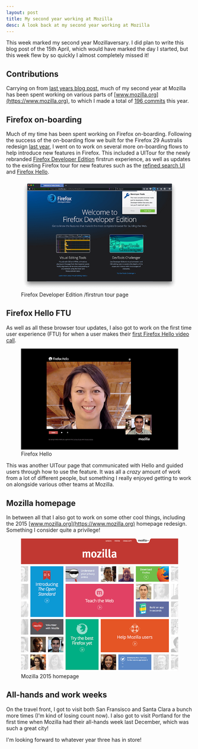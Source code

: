 ```yaml
---
layout: post
title: My second year working at Mozilla
desc: A look back at my second year working at Mozilla
---
```


This week marked my second year Mozillaversary. I did plan to write this blog post of the 15th April, which would have marked the day I started, but this week flew by so quickly I almost completely missed it!

Contributions
-------------

Carrying on from [last years blog post](http://alxgbsn.co.uk/2014/04/15/my-first-year-working-at-mozilla/), much of my second year at Mozilla has been spent working on various parts of [www.mozilla.org](https://www.mozilla.org), to which I made a total of [196 commits](https://github.com/mozilla/bedrock/commits?author=alexgibson) this year.

Firefox on-boarding
-------------------

Much of my time has been spent working on Firefox on-boarding. Following the success of the on-boarding flow we built for the Firefox 29 Australis redesign [last year](https://alxgbsn.co.uk/2014/04/15/my-first-year-working-at-mozilla/), I went on to work on several more on-boarding flows to help introduce new features in Firefox. This included a UITour for the newly rebranded [Firefox Developer Edition](https://www.mozilla.org/firefox/developer/) firstrun experience, as well as updates to the existing Firefox tour for new features such as the [refined search UI](https://blog.mozilla.org/ux/2014/11/find-it-faster/) and [Firefox Hello](https://www.mozilla.org/en-US/firefox/hello/).

<figure>
    <img src="/images/posts/dev-edition-firstrun.png" alt="Screenshot of Firefox Developer Edition /firstrun tour page" srcset="/images/posts/dev-edition-firstrun-high-res.png 1.5x">
    <figcaption>Firefox Developer Edition /firstrun tour page</figcaption>
</figure>

Firefox Hello FTU
-----------------

As well as all these browser tour updates, I also got to work on the first time user experience (FTU) for when a user makes their [first Firefox Hello video call](http://hollyhabstritt.com/blog/2015/1/18/your-first-hello).

<figure>
    <img src="/images/posts/firefox-hello-screenshot.png" alt="Screenshot of Firefox Hello" srcset="/images/posts/firefox-hello-screenshot-high-res.png 1.5x">
    <figcaption>Firefox Hello</figcaption>
</figure>

This was another UITour page that communicated with Hello and guided users through how to use the feature. It was all a *crazy* amount of work from a lot of different people, but something I really enjoyed getting to work on alongside various other teams at Mozilla.

Mozilla homepage
----------------

In between all that I also got to work on some other cool things, including the 2015 [www.mozilla.org](https://www.mozilla.org) homepage redesign. Something I consider quite a privilege!

<figure>
    <img src="/images/posts/homepage.png" alt="Screenshot of Mozilla 2015 homepage" srcset="/images/posts/homepage-high-res.png 1.5x">
    <figcaption>Mozilla 2015 homepage</figcaption>
</figure>

All-hands and work weeks
------------------------

On the travel front, I got to visit both San Fransisco and Santa Clara a bunch more times (I'm kind of losing count now). I also got to visit Portland for the first time when Mozilla had their all-hands week last December, which was such a great city!

I'm looking forward to whatever year three has in store!
